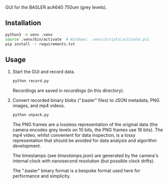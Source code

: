 GUI for the BASLER acA640 750um (grey levels).

## Installation

```sh
python3 -m venv .venv
source .venv/bin/activate  # Windows: .venv\Scripts\activate.ps1
pip install -r requirements.txt
```

## Usage

1. Start the GUI and record data.

    ```sh
    python record.py
    ```

    Recordings are saved in _recordings_ (in this directory).

2. Convert recorded binary blobs (".basler" files) to JSON metadata, PNG images, and mp4 videos.

    ```sh
    python unpack.py
    ```

    The PNG frames are a lossless representation of the original data (the camera encodes grey levels on 10 bits, the PNG frames use 16 bits). The mp4 video, whilst convenient for data inspection, is a lossy representation that should be avoided for data analysis and algorithm development.

    The timestamps (see _timestamps.json_) are generated by the camera's internal clock with nanosecond resolution (but possible clock drifts).

    The ".basler" binary format is a bespoke format used here for performance and simplicity.
